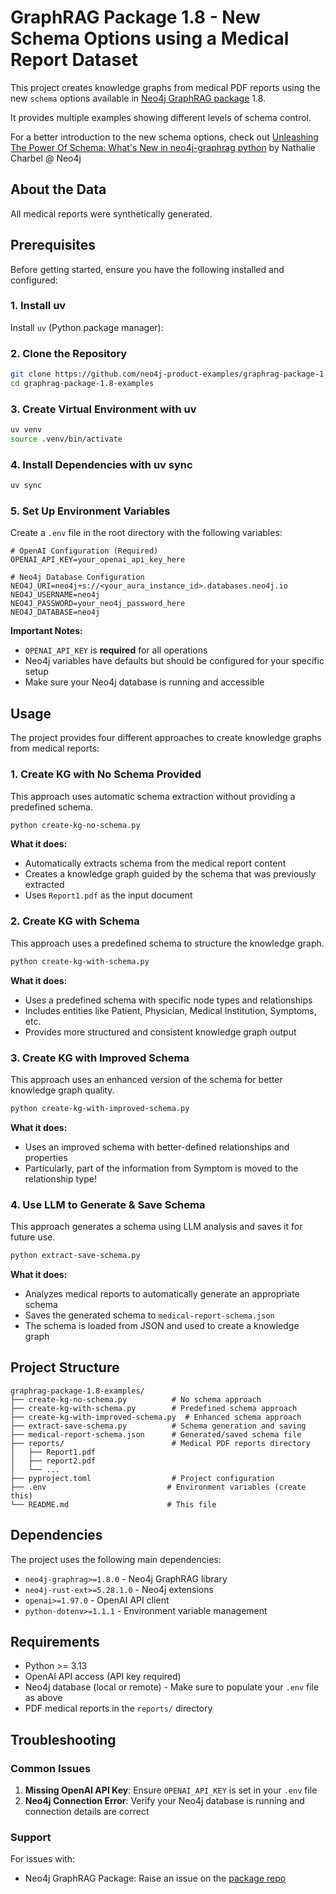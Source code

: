 # GraphRAG Package 1.8 - New Schema Options using a Medical Report Dataset

This project creates knowledge graphs from medical PDF reports using the new `schema` options available in [Neo4j GraphRAG package](https://github.com/neo4j/neo4j-graphrag-python) 1.8. 

It provides multiple examples showing different levels of schema control.

For a better introduction to the new schema options, check out [Unleashing The Power Of Schema: What's New in neo4j-graphrag python](https://medium.com/@nathalie.charbel/089bdeaa97bd) by Nathalie Charbel @ Neo4j

## About the Data
All medical reports were synthetically generated.

## Prerequisites

Before getting started, ensure you have the following installed and configured:

### 1. Install uv
Install `uv` (Python package manager):

### 2. Clone the Repository
```bash
git clone https://github.com/neo4j-product-examples/graphrag-package-1.8-examples.git
cd graphrag-package-1.8-examples
```

### 3. Create Virtual Environment with uv
```bash
uv venv
source .venv/bin/activate
```

### 4. Install Dependencies with uv sync
```bash
uv sync
```

### 5. Set Up Environment Variables
Create a `.env` file in the root directory with the following variables:

```env
# OpenAI Configuration (Required)
OPENAI_API_KEY=your_openai_api_key_here

# Neo4j Database Configuration
NEO4J_URI=neo4j+s://<your_aura_instance_id>.databases.neo4j.io
NEO4J_USERNAME=neo4j
NEO4J_PASSWORD=your_neo4j_password_here
NEO4J_DATABASE=neo4j
```

**Important Notes:**
- `OPENAI_API_KEY` is **required** for all operations
- Neo4j variables have defaults but should be configured for your specific setup
- Make sure your Neo4j database is running and accessible

## Usage

The project provides four different approaches to create knowledge graphs from medical reports:

### 1. Create KG with No Schema Provided

This approach uses automatic schema extraction without providing a predefined schema.

```bash
python create-kg-no-schema.py
```

**What it does:**
- Automatically extracts schema from the medical report content
- Creates a knowledge graph guided by the schema that was previously extracted
- Uses `Report1.pdf` as the input document

### 2. Create KG with Schema

This approach uses a predefined schema to structure the knowledge graph.

```bash
python create-kg-with-schema.py
```

**What it does:**
- Uses a predefined schema with specific node types and relationships
- Includes entities like Patient, Physician, Medical Institution, Symptoms, etc.
- Provides more structured and consistent knowledge graph output

### 3. Create KG with Improved Schema

This approach uses an enhanced version of the schema for better knowledge graph quality.

```bash
python create-kg-with-improved-schema.py
```

**What it does:**
- Uses an improved schema with better-defined relationships and properties
- Particularly, part of the information from Symptom is moved to the relationship type!

### 4. Use LLM to Generate & Save Schema

This approach generates a schema using LLM analysis and saves it for future use.

```bash
python extract-save-schema.py
```

**What it does:**
- Analyzes medical reports to automatically generate an appropriate schema
- Saves the generated schema to `medical-report-schema.json`
- The schema is loaded from JSON and used to create a knowledge graph

## Project Structure

```
graphrag-package-1.8-examples/
├── create-kg-no-schema.py          # No schema approach
├── create-kg-with-schema.py        # Predefined schema approach
├── create-kg-with-improved-schema.py  # Enhanced schema approach
├── extract-save-schema.py          # Schema generation and saving
├── medical-report-schema.json      # Generated/saved schema file
├── reports/                        # Medical PDF reports directory
│   ├── Report1.pdf
│   ├── report2.pdf
│   └── ...
├── pyproject.toml                  # Project configuration
├── .env                           # Environment variables (create this)
└── README.md                      # This file
```

## Dependencies

The project uses the following main dependencies:
- `neo4j-graphrag>=1.8.0` - Neo4j GraphRAG library
- `neo4j-rust-ext>=5.28.1.0` - Neo4j extensions
- `openai>=1.97.0` - OpenAI API client
- `python-dotenv>=1.1.1` - Environment variable management

## Requirements

- Python >= 3.13
- OpenAI API access (API key required)
- Neo4j database (local or remote) - Make sure to populate your `.env` file as above
- PDF medical reports in the `reports/` directory

## Troubleshooting

### Common Issues

1. **Missing OpenAI API Key**: Ensure `OPENAI_API_KEY` is set in your `.env` file
2. **Neo4j Connection Error**: Verify your Neo4j database is running and connection details are correct

### Support

For issues with:
- Neo4j GraphRAG Package: Raise an issue on the [package repo](https://github.com/neo4j/neo4j-graphrag-python)

